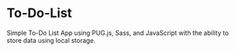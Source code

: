 # To-Do-List
Simple To-Do List App using PUG.js, Sass, and JavaScript with the ability to store data using local storage.
